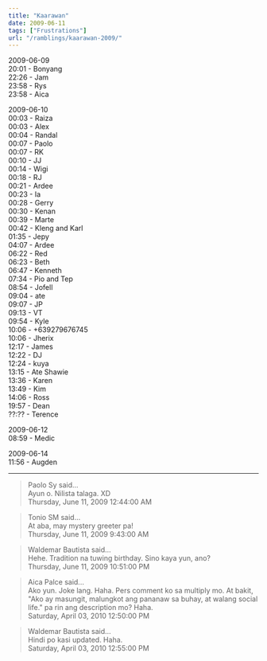 ```yaml
---
title: "Kaarawan"
date: 2009-06-11
tags: ["Frustrations"]
url: "/ramblings/kaarawan-2009/"
---
```


2009-06-09  
20:01 - Bonyang  
22:26 - Jam  
23:58 - Rys  
23:58 - Aica

2009-06-10  
00:03 - Raiza  
00:03 - Alex  
00:04 - Randal  
00:07 - Paolo  
00:07 - RK  
00:10 - JJ  
00:14 - Wigi  
00:18 - RJ  
00:21 - Ardee  
00:23 - Ia  
00:28 - Gerry  
00:30 - Kenan  
00:39 - Marte  
00:42 - Kleng and Karl  
01:35 - Jepy  
04:07 - Ardee  
06:22 - Red  
06:23 - Beth  
06:47 - Kenneth  
07:34 - Pio and Tep  
08:54 - Jofell  
09:04 - ate  
09:07 - JP  
09:13 - VT  
09:54 - Kyle  
10:06 - +639279676745  
10:06 - Jherix  
12:17 - James  
12:22 - DJ  
12:24 - kuya  
13:15 - Ate Shawie  
13:36 - Karen  
13:49 - Kim  
14:06 - Ross  
19:57 - Dean  
??:?? - Terence

2009-06-12  
08:59 - Medic

2009-06-14  
11:56 - Augden

---

> Paolo Sy said...  
> Ayun o. Nilista talaga. XD  
> Thursday, June 11, 2009 12:44:00 AM 

> Tonio SM said...  
> At aba, may mystery greeter pa!  
> Thursday, June 11, 2009 9:43:00 AM 

> Waldemar Bautista said...  
> Hehe. Tradition na tuwing birthday. Sino kaya yun, ano?  
> Thursday, June 11, 2009 10:51:00 PM 

> Aica Palce said...  
> Ako yun. Joke lang. Haha. Pers comment ko sa multiply mo. At bakit, "Ako ay masungit, malungkot ang pananaw sa buhay, at walang social life." pa rin ang description mo? Haha.  
> Saturday, April 03, 2010 12:50:00 PM 

> Waldemar Bautista said...  
> Hindi po kasi updated. Haha.  
> Saturday, April 03, 2010 12:55:00 PM 